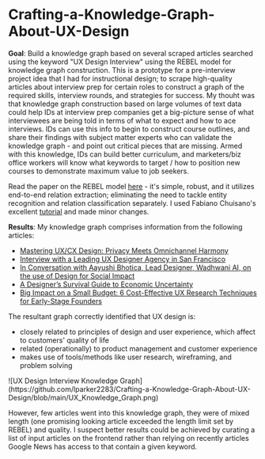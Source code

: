 # Crafting-a-Knowledge-Graph-About-UX-Design

**Goal**: Build a knowledge graph based on several scraped articles searched using the keyword "UX Design Interview" using the REBEL model for knowledge graph construction. This is a prototype for a pre-interview project idea that I had for instructional design; to scrape high-quality articles about interview prep for certain roles to construct a graph of the required skills, interview rounds, and strategies for success. My thouht was that knowledge graph construction based on large volumes of text data could help IDs at interview prep companies get a big-picture sense of what interviewees are being told in terms of what to expect and how to ace interviews. IDs can use this info to begin to construct course outlines, and share their findings with subject matter experts who can validate the knowledge graph - and point out critical pieces that are missing. Armed with this knowledge, IDs can build better curriculum, and marketers/biz office workers will know what keywords to target / how to position new courses to demonstrate maximum value to job seekers.

Read the paper on the REBEL model [here](https://github.com/Babelscape/rebel/blob/main/docs/EMNLP_2021_REBEL__Camera_Ready_.pdf) - it's simple, robust, and it utilizes end-to-end relation extraction; eliminating the need to tackle entity recognition and relation classification separately. I used Fabiano Chuisano's excellent [tutorial](https://medium.com/nlplanet/building-a-knowledge-base-from-texts-a-full-practical-example-8dbbffb912fa) and made minor changes. 

**Results**: My knowledge graph comprises information from the following articles:
- [Mastering UX/CX Design: Privacy Meets Omnichannel Harmony](https://www.cmswire.com/customer-experience/mastering-uxcx-design-privacy-meets-omnichannel-harmony/)
- [Interview with a Leading UX Designer Agency in San Francisco](https://southernafrican.news/2023/04/26/interview-with-a-leading-ux-designer-agency-in-san-francisco/)
- [In Conversation with Aayushi Bhotica, Lead Designer, Wadhwani AI, on the use of Design for Social Impact](https://www.cxotoday.com/interviews/in-conversation-with-ayushi-bhotica-lead-designer-wadhwani-ai-on-the-use-of-design-for-social-impact/)
- [A Designer’s Survival Guide to Economic Uncertainty](https://builtin.com/design-ux/recession-proof-designer)
- [Big Impact on a Small Budget: 6 Cost-Effective UX Research Techniques for Early-Stage Founders](https://entrepreneurshandbook.co/big-impact-on-a-small-budget-6-cost-effective-ux-research-techniques-for-early-stage-founders-e69c27878ba0)

The resultant graph correctly identified that UX design is: 
- closely related to principles of design and user experience, which affect to customers' quality of life
- related (operationally) to product management and customer experience
- makes use of tools/methods like user research, wireframing, and problem solving

<div align=”center”>![UX Design Interview Knowledge Graph](https://github.com/lparker2283/Crafting-a-Knowledge-Graph-About-UX-Design/blob/main/UX_Knowledge_Graph.png)</div>

However, few articles went into this knowledge graph, they were of mixed length (one promising looking article exceeded the length limit set by REBEL) and quality. I suspect better results could be achieved by curating a list of input articles on the frontend rather than relying on recently articles Google News has access to that contain a given keyword. 
